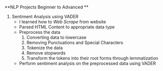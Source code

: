 **NLP Projects Beginner to Advanced **

1. Sentiment Analysis using VADER
   - I learned how to _Web Scrape_ from website
   - Parsed HTML Content to appropriate data type
   - Preprocess the data
       1. Converting data to lowercase
       2. Removing Punctuations and Special Characters
       3. Tokenize the data
       4. Remove stopwords
       5. Transform the tokens into their root forms through lemmatization
   - Perform sentiment analysis on the preprocessed data using VADER 
